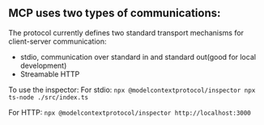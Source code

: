 ## MCP uses two types of communications:

The protocol currently defines two standard transport mechanisms for client-server communication:

- stdio, communication over standard in and standard out(good for local development)
- Streamable HTTP

To use the inspector:
For stdio:
`npx @modelcontextprotocol/inspector npx ts-node ./src/index.ts`

For HTTP:
`npx @modelcontextprotocol/inspector http://localhost:3000`
